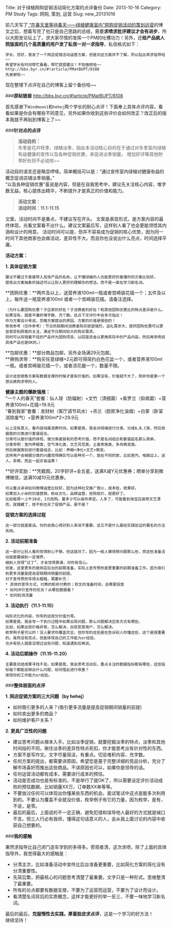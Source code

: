 Title: 对于绿植网购促销活动简化方案的点评备份
Date: 2013-10-16
Category: PM Study
Tags: 网购, 策划, 运营
Slug: new_20131016



前几天写了[ “在春天里等待春天——绿植健康室内”网购促销活动的策划运营](http://linliuzi.github.io/pages/2013/10/13/new_20131013.html)的博文之后，想着写完了也只是自己思路的总结，需要**求喷求批评建议才会有进步**，所以大胆发论坛上了，求大家尽情的发挥一个PM的吐槽功力！另外，还**给产品疯人院版面的几个高质量的用户发了私信一对一求指导**，私信格式如下：

	学长，您好，我发了一个网店促销活动运营方案，但是对这方面并不了解，所以贴出来求指导哈~~ 
	希望学长有时间帮忙看看，帮忙提提建议！不怕强喷哈~~ 
	http://bbs.byr.cn/#!article/PMatBUPT/8108 
	先谢谢啦~~ 

现在整理下点评在自己的博客上留个备份哈~~

###**原帖链接**
<http://bbs.byr.cn/#!article/PMatBUPT/8108>  

首先感谢下`Windmoon1`和`hehej`两个学长的耐心点评！下面奉上具体点评内容，看看如果是你会有哪些不同意见，另外如果你收到这些评价会如何改正？改正后的版本我就不再贴到博客上了~~  

###**针对点的点评**

>**活动目的：**  
>冬季是花卉旺季、绿植淡季，因此本活动核心目的在于通过对冬季室内绿植有益健康的宣传以及各种促销优惠，来促进淡季销量。
>增加好评等其他附带好处则不必说啦~~

活动目的语言还是略显啰嗦。简单概括可以是：“通过宣传室内绿植对健康有益的概念促进店铺淡季销量。”  
 “以及各种促销优惠”虽说是内容，但是在自我思考中，建议先关注核心内容，堆字数无益。核心提炼出精华，不断提升才是真正的价值和能力。

>**活动文案：**  
**活动时间：11.1-11.15**  

文案，活动时间不是重点，不建议写在开头。 
文案是表现形式，是方案内容的最终体现，光看文案看不出什么。建议文案最后写，这样别人看了也会更能领悟其内涵和设计的用意。 
活动时间可以提，但并不容易成为促销的核心优势，因为同一时间下其他商家也会做活动，差异性不大。而且你也没说出什么亮点，时间选择平庸。


**活动方案：**  

**1.	具体促销方案**  

	建议不要过于直接带入具体产品的名称，让不懂绿植的人也能更好的看懂你的方案比较好。
	提炼出方案抽象的描述可以让别人更好的理解你的想法。而不是一直在学习新名词。

**团购优惠：**两件及以上，送营养液100ml一瓶或者宫崎骏花插一个；五件及以上，每件送一瓶营养液100ml 或者一个宫崎骏花插。请备注选择。
	
	（为什么要团购优惠？于店家的好处？于消费者的好处？和其他团购优惠比的特点差异是什么。如果没有，就是平庸的堆字数，充个数。这点下文评价中会多次指出！ 
	作为方案设计来说，忽略方案提出的原因，方案的价值是很低的！ 
	修改参考（仅作参考）：节日热销期间消费者购买欲望强烈，送礼需求大，提供团购优惠可以更容易受到顾客的关注，满足节日期间较大的购买需求。
	同时可以将销量不佳的产品作为团购项目，以回笼资金以更换库存中的产品内容。然后再举例说具体产品也是OK的。） 

**包邮优惠：**部分商品包邮，另外全场满29元包邮。  
**换购求带：**购买任意绿植+2元即可得简约白色花盆一个，或者营养液100ml一瓶，或者宫崎骏花插一个，或者浇花器一个，数量不限。

	设计这些销售方案有数据支撑的时候才是有价值的，如果没有，价值就不大了，除非你是第一个想出换购求带的人。

**健康主题的爆款强推：**  
   “一个人的春天”套餐：仙人球（防辐射）+文竹（清细菌）+紫罗兰（抑病菌）+营养液100ml+花插=19.9元  
   “春到我家”套餐：发财树（客厅调节风水）+吊兰（厨房净化油烟）+白掌（卧室消除废气）+营养液100ml*2=29.9元  

	以上没有意义，看内容纯属浪费时间。如果是我，我会对绿植进行分类，分成A,B,C类，然后依据我的分类进行套餐组合。
	分类可以是价值的体现，做分类者独有的思考价值，而不是名词组合和套餐起名那么简单。
	分类举例：室内养眼类，空气净化类，文艺风范类，土豪贵族类，多肉萌宠类。
	然后根据类别进行套餐组合，比如：养眼+净化+文艺+萌宠。
	这样用户会根据分类的兴趣觉得确实可以各种买一个，放在不同的放，比如室内，电脑边上，送人，卖萌，而且一起买省运费！

**好评奖励：**凭截图，20字好评+全五星，送满X减Y元优惠券；晒单分享到微博微信，送满10减10元优惠券。

	可以重点讲讲如何微博运营比较好，因为这种社交推广很火，成本低，效果好。
	如果加入小米的饥饿营销，粉丝文化，品牌运营，抢购低价，就更好了。
	比如每周一上午10点，1元抢购，量多少可以由你来定。人多了，可能看到淘宝店装修文艺漂亮，就搜藏了，抢不到也买了促销产品，是不是？

**促销方案的选择过程**  

	这一部分就是废话。你的自我心得对别人来说不重要。这又不是什么屡经实践验证的著名的方法系统。

**2.	活动前期准备**  

	这一部分让别人看的觉得耐心不够，但这就对了。因为一般人懒得想问题那么些，而这些准备活动就是要细到一定境界，
	细到人觉得“过了”，才会觉得靠谱，对你有信心。
	但是，这里更多的是网店后台的前期准备，实际上宣传预热是更重要的前期准备工作。因为吸引到更多流量是提高促销期间销量的前提。 
	对于宣传预热写得太粗糙，需要补充： 
	* 具体的宣传方式，付费的和非付费的；软文的准备时间，去哪里投放 
	* 如何评价宣传的优劣？从哪些数据看？ 
	* 如何检测流量 

**3.	活动执行（11.1-11.15）**  

	纯形式化的内容，你写的这部分价值为零。
	如果是我，我会写一下执行过程中如果出现问题，那么问题解决应急方式有哪些。
	比如，如果出现价格异常，怎么解决，出现恶意用户，怎么解决。
	枚举例子是可以的！没人要求你覆盖完全，但你写的这些是在告诉别人你懂这些，这个是很重要的。虽然没有亮点，但能体现自己的工作能力or经验，
	也许有些人就是没想过这些问题，知道遇到后再说。

**4.	活动后期操作（11.15-11.20）**  

	主要是总结成果寻找不足。如果是我，我会思考活动后，重点关注的数据指标都有哪些，这些指标每个都能反映出什么问题，如何借此进行改善？
	体现你的工作能力or经验。


###**整体层面的点评**  

**1. 网店促销方案的三大问题（by  hehej）**

* 如何吸引更多的人来？(吸引更多流量是提高促销期间销量的前提) 
* 如何卖出更多的商品？ 
* 如何维护客户关系？ 

**2. 更具广泛性的问题**  

* 建议思考问题从根本入手。比如淡季促销，就要挖掘淡季的特点，淡季和其他时间段的不同，揪住淡季的差异性特点死扣，你才能思考出有针对性的东西。
* 方案不是写作文。文字尽量简洁，有重点。切忌堆积内容，充字数。 
* 任何方案的提出，都需要讲原因，希望您是基于完整详细的竞品分析，充分了解市场喜好而推出这些商品。不讲原因也可以，如果你是领导的话。
* 任何运营活动都有成本，需要进行成本的预估。
* 活动是否成功也是有标准的，不是举行了就OK了，所以需要设定评价活动成败的预估数据，比如销量XX万，订单数XX单等等。
* 不要放过任何可以体现出你懂某些东西的机会。面试笔试中这点是能多次利用到的。不要认为覆盖不全就没价值，枚举例子有它的力量，因为枚举，是有，不说，是零。
* 最后的最后，上面说的不一定正确，避免犯错和误导他人最好的方式就是缄口不言。但三人行必有我师，懂得这句话意义的人，会从我上面讨论的内容中收获自己想要的。

###**我的感触**

果然求指导比自己闭门造车学到的多得多。旁观者清，这次求喷，除了上面的具体指导外，我觉得最大的感触是：

* 分清主次，比如准备活动中宣传比后台准备更重要，比如简化方案的简化没有分清重要性。
* 先简后繁，把最核心的问题思考清楚了最重要。文字只是一种形式。思维整清了最重要。
* 所有的论点都要有数据支撑，不要为了运营而运营，不要为了设计而设计。
* 看清楚名词背后的实质概念，这样才能更好的举一反三，不要一味地学习新名词。

最后的最后，**克服惰性去实践，厚着脸皮求点评**，这是一个学习的好方法！  
继续坚持！